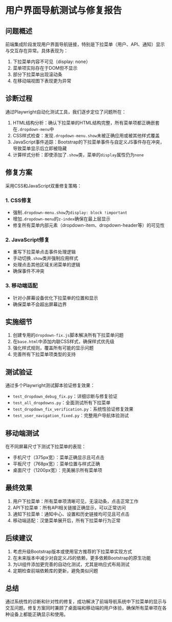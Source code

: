 # 用户界面导航测试与修复报告

## 问题概述

前端集成阶段发现用户界面导航链接，特别是下拉菜单（用户、API、通知）显示与交互存在异常。具体表现为：

1. 下拉菜单内容不可见（display: none）
2. 菜单项实际存在于DOM但不显示
3. 部分下拉菜单出现滚动条
4. 在移动端视图下表现更为异常

## 诊断过程

通过Playwright自动化测试工具，我们逐步定位了问题所在：

1. HTML结构分析：确认下拉菜单的HTML结构完整，所有菜单项都正确嵌套在`.dropdown-menu`中
2. CSS样式检查：发现`.dropdown-menu.show`未被正确应用或被其他样式覆盖
3. JavaScript事件追踪：Bootstrap的下拉菜单事件与自定义JS事件存在冲突，导致菜单显示后立即被隐藏
4. 计算样式分析：即使添加了`.show`类，菜单的`display`属性仍为`none`

## 修复方案

采用CSS和JavaScript双重修复策略：

### 1. CSS修复
- 强制`.dropdown-menu.show`为`display: block !important`
- 增加`.dropdown-menu`的`z-index`确保在最上层显示
- 修复所有菜单内部元素（dropdown-item、dropdown-header等）的可见性

### 2. JavaScript修复
- 重写下拉菜单点击事件处理逻辑
- 手动切换`.show`类并强制应用样式
- 处理点击其他区域关闭菜单的逻辑
- 确保事件不冲突

### 3. 移动端适配
- 针对小屏幕设备优化下拉菜单的位置和显示
- 确保菜单不会超出屏幕边界

## 实施细节

1. 创建专用的`dropdown-fix.js`脚本解决所有下拉菜单问题
2. 在`base.html`中添加内联CSS样式，确保样式优先级
3. 强化样式规则，覆盖所有可能的显示问题
4. 完善所有下拉菜单项类型的支持

## 测试验证

通过多个Playwright测试脚本验证修复效果：

- `test_dropdown_debug_fix.py`：详细诊断与修复验证
- `test_all_dropdowns.py`：全面测试所有下拉菜单
- `test_dropdown_fix_verification.py`：系统性验证修复效果
- `test_user_navigation_fixed.py`：完整用户导航体验测试

## 移动端测试

在不同屏幕尺寸下测试下拉菜单的表现：

- 手机尺寸（375px宽）：菜单正确显示且可点击
- 平板尺寸（768px宽）：菜单位置与样式正确
- 桌面尺寸（1200px宽）：完美展示所有菜单项

## 最终效果

1. 用户下拉菜单：所有菜单项清晰可见，无滚动条，点击正常工作
2. API下拉菜单：所有API相关链接正确显示，可以正常访问
3. 通知下拉菜单：通知中心、设置和历史链接均可见且可点击
4. 移动端适配：汉堡菜单展开后，所有下拉菜单行为正常

## 后续建议

1. 考虑升级Bootstrap版本或使用官方推荐的下拉菜单实现方式
2. 在未来版本中减少对自定义JS的依赖，更多依赖Bootstrap的原生功能
3. 为UI组件添加更完善的自动化测试，尤其是响应式布局测试
4. 定期检查前端依赖库的更新，避免类似问题

## 总结

通过系统性的诊断和针对性的修复，成功解决了前端导航系统中下拉菜单的显示与交互问题。修复方案同时兼顾了桌面端和移动端的用户体验，确保所有菜单项在各种设备上都能正确显示和使用。
